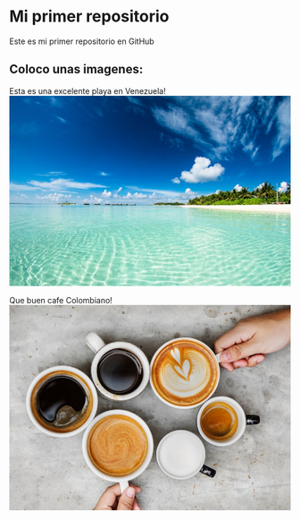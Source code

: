 # Mi primer repositorio

Este es mi primer repositorio en GitHub

## Coloco unas imagenes:

Esta es una excelente playa en Venezuela!
![Excelente Playa:](https://github.com/asesorfelix/primer-repo/blob/main/imagenes/beach.jpg)

Que buen cafe Colombiano!
![Que buen cafe!:](https://github.com/asesorfelix/primer-repo/blob/main/imagenes/coffee.jpg)








